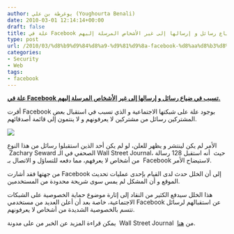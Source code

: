```yaml
---
author: يوغرطة بن علي (Youghourta Benali)
date: 2010-03-01 12:14:14+00:00
draft: false
title: علة في Facebook تسبب في ضياع رسائل و إرسالها إلى غير الأشخاص المرسلة إليهم.
type: post
url: /2010/03/%d8%b9%d9%84%d8%a9-%d9%81%d9%8a-facebook-%d8%aa%d8%b3%d8%a8%d8%a8-%d9%81%d9%8a-%d8%b6%d9%8a%d8%a7%d8%b9-%d8%b1%d8%b3%d8%a7%d8%a6%d9%84-%d9%88-%d8%a5%d8%b1%d8%b3%d8%a7%d9%84%d9%87%d8%a7-%d8%a5%d9%84/
categories:
- Security
- Web
tags:
- facebook
---
```


[**علة في Facebook تسبب في ضياع رسائل و إرسالها إلى غير الأشخاص المرسلة  إليهم.**](http://www.it-scoop.com/2010/03/%d8%b9%d9%84%d8%a9-%d9%81%d9%8a-facebook-%d8%aa%d8%b3%d8%a8%d8%a8-%d9%81%d9%8a-%d8%b6%d9%8a%d8%a7%d8%b9-%d8%b1%d8%b3%d8%a7%d8%a6%d9%84-%d9%88-%d8%a5%d8%b1%d8%b3%d8%a7%d9%84%d9%87%d8%a7-%d8%a5%d9%84/)


أقرت Facebook بوجود علة على شبكتها الاجتماعية و الذي تسبب في استقبال بعض المشتركين رسائل من مشتركين لا يعرفونهم و لا ينتمون إلى قائمة أصدقائهم.

[![](http://www.it-scoop.com/wp-content/uploads/2010/03/facebook_conf.jpg)
](http://www.it-scoop.com/2010/03/%d8%b9%d9%84%d8%a9-%d9%81%d9%8a-facebook-%d8%aa%d8%b3%d8%a8%d8%a8-%d9%81%d9%8a-%d8%b6%d9%8a%d8%a7%d8%b9-%d8%b1%d8%b3%d8%a7%d8%a6%d9%84-%d9%88-%d8%a5%d8%b1%d8%b3%d8%a7%d9%84%d9%87%d8%a7-%d8%a5%d9%84/)

الأمر لم يكن لينتشر و يظهر للعلن، لو لم يكن أحد الذين استقبلوا رسائل من هذا النوع  Zachary Seward الصحفي في الـ Wall Street Journal، حيث  أنه استقبل 128 رسالة من أشخاص لا يعرفهم، مما دفعه للتساؤل و الاتصال بـ  Facebook لاستيضاح الأمر.

من جهتها فقد أشارت Facebook إلى أن الخلل حدث لدى القيام بإحدى عمليات تحديث الموقع و أن المشكل لم يمس سوى شريحة محدودة من المستخدمين.

هذا الخلل سيدفع الكثير من النقاد إلى إثارة موضوع حماية الخصوصية على الشبكات الاجتماعية، خاصة بعد أن أعلن العديد من مستخدمي Facebook عن استقبالهم لرسائل تتسم بالخصوصية الشديدة من أشخاص لا يعرفونهم.

يمكن قراءة المزيد عن الخبر من على مدونة  Wall Street Journal  من [هنا](http://blogs.wsj.com/digits/2010/02/25/the-inbox-of-an-accidental-facebook-voyeur/).
